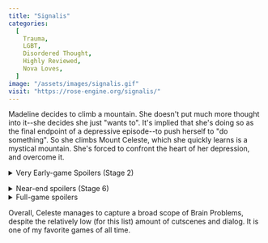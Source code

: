 ```yaml
---
title: "Signalis"
categories:
  [
    Trauma,
    LGBT,
    Disordered Thought,
    Highly Reviewed,
    Nova Loves,
  ]
image: "/assets/images/signalis.gif"
visit: "https://rose-engine.org/signalis/"
---
```


Madeline decides to climb a mountain.
She doesn't put much more thought into it--she decides she just "wants to".
It's implied that she's doing so as the final endpoint of a depressive episode--to push herself to "do something".
So she climbs Mount Celeste, which she quickly learns is a mystical mountain. She's forced to confront the heart of her depression, and overcome it.

<details><summary>Very Early-game Spoilers (Stage 2)</summary>After she falls asleep for the first time, she has a vivid dream in which her reflection breaks out from behind the mirror and escapes. This "Part of Her" (called "Badeline" out-of-game by fans and devs) is real, and proceeds to deliberately hamper her efforts to progress up the mountain.

Badeline could be seen as an inversion of Plurality, with this "Part of Madeline" taking physical form.

The game, from this point, becomes a very deliberate and clear metaphor about depression and identity, with the mountain warping to force Madeline (and others) to confront their worst fears and traits.</details>

<details><summary>Near-end spoilers (Stage 6)</summary>"Badeline" is not defeated with aggression or refusal to give her attention--she is "defeated" by giving her the love and care that she needs. This was was intended as a metaphor for depression, giving yourself love and comfort when you're scared rather than arguing with yourself and spiraling further. Madeline and "Badeline" rejoin, and climb the mountain together.</details>

<details><summary>Full-game spoilers</summary>"Badeline" is shown to still be around in all post-canon content, leading me to think that this "inversion of Plurality" has become explicit Plurality (though the developers have never mentioned this part, and it is very easy to see this more as self-love than plurality.)

One cannot talk about Celeste without mentioning its odd relation to LGBT. The creator intended it, explicitly, to be about _depression_, and that is all. However, many trans people saw themselves in metaphors the game uses:

- Enemy coming from a mirror
- Identity and struggling to find oneself
- Eyes being upon you

And latched onto the game as an unofficial LGBT title. The game was composed of the original creator's issues, though, and so the creator was forced to think on their own struggles...
And she changed her name to Madeline.
Though the game was not _initially_ planned to be LGBT, it has proven to be a deeply impactful LGBT classic.</details>

Overall, Celeste manages to capture a broad scope of Brain Problems, despite the relatively low (for this list) amount of cutscenes and dialog. It is one of my favorite games of all time.
